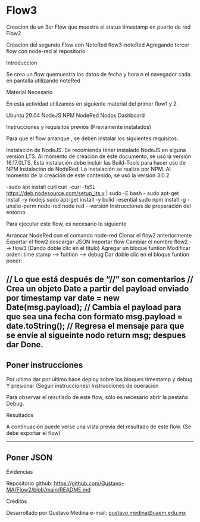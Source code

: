 # Flow3
Creacion de un 3er Flow que muestra el status timestamp en puerto de red
Flow2

Creacion del segundo Flow con NoteRed flow3-noteRed Agregando tercer flow con node-red al repositorio 

Introduccion

Se crea un flow quemuestra los datos de fecha y hora n el navegador cada en pantalla utilizando noteRed

Material Necesario

En esta actividad utilizamos en siguiente material del primer flow1  y 2.

Ubuntu 20.04 NodeJS NPM NodeRed Nodos Dashboard

Instrucciones y requisitos previos (Previamente instalados)

Para que el flow arranque , se deben instalar los siguientes requisitos:

Instalación de NodeJS. Se recomienda tener instalado NodeJS en alguna versión LTS. Al momento de creación de este documento, se usó la versión 16.17.0LTS. Esta instalación debe incluir las Build-Tools para hacer uso de NPM Instalación de NodeRed. La instalación se realiza por NPM. Al momento de la creación de este contenido, se usó la versión 3.0.2

-sudo apt install curl curl -curl -fsSL https://deb.nodesource.com/setup_lts.x | sudo -E bash - sudo apt-get install -y nodejs sudo apt-get install -y bulid -esential sudo npm install -g -unsite-perm node-red node red --version
Instrucciones de preparación del entorno

Para ejecutar este flow, es necesario lo siguiente

Arrancar NodeRed con el comando node-red Clonar el flow2 anteriormente Exportar el flow2 descargar JSON Importar flow Cambiar el nombre flow2 --> flow3 (Dando doble clic en el titulo) Agregar un bloque funtion Modificar orden: time stamp --> funtion --> debug Dar doble clic en el bloque funtion poner:

// Lo que está después de “//” son comentarios // Crea un objeto Date a partir del payload enviado por timestamp var date = new Date(msg.payload); // Cambia el payload para que sea una fecha con formato msg.payload = date.toString(); // Regresa el mensaje para que se envíe al sigueinte nodo return msg; despues dar Done.
-------------------------------
Poner instrucciones
-------------------------------
Por ultimo dar por ultimo hace deploy sobre los bloques timestamp y debug Y presionar (Seguir instrucciones)
Instrucciones de operación

Para observar el resutlado de este flow, sólo es necesario abrir la pestaña Debug.

Resultados

A continuación puede verse una vista previa del resultado de este flow. (Se debe exportar el flow)

--------------------------
Poner JSON
--------------------------

Evidencias

Repositorio github: https://github.com/Gustavo-MA/Flow2/blob/main/README.md

Créditos

Desarrollado por Gustavo Medina e-mail: gustavo.medina@uaem.edu.mx

